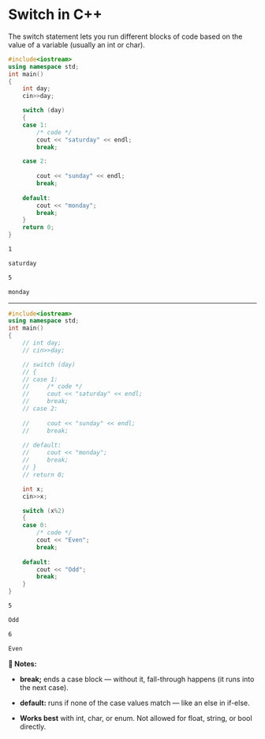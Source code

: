 # Switch in C++

The switch statement lets you run different blocks of code based on the value of a variable (usually an int or char).

```c++
#include<iostream>
using namespace std;
int main()
{
    int day;
    cin>>day;

    switch (day)
    {
    case 1:
        /* code */
        cout << "saturday" << endl;
        break;

    case 2:
        
        cout << "sunday" << endl;
        break;
    
    default:
        cout << "monday";
        break;
    }
    return 0;
}
```
```bash
1
```
```bash
saturday
```
```bash
5
```
```bash
monday
```

------------------------------------------------------------------------------------------------------------------------------

```c++
#include<iostream>
using namespace std;
int main()
{
    // int day;
    // cin>>day;

    // switch (day)
    // {
    // case 1:
    //     /* code */
    //     cout << "saturday" << endl;
    //     break;
    // case 2:
        
    //     cout << "sunday" << endl;
    //     break;
    
    // default:
    //     cout << "monday";
    //     break;
    // }
    // return 0;

    int x;
    cin>>x;

    switch (x%2)
    {
    case 0:
        /* code */
        cout << "Even";
        break;
    
    default:
        cout << "Odd";
        break;
    }
}
```
```bash
5
```
```bash
Odd
```
```bash
6
```
```bash
Even
```

**🧠 Notes:**
- **break;** ends a case block — without it, fall-through happens (it runs into the next case).

- **default:** runs if none of the case values match — like an else in if-else.

- **Works best** with int, char, or enum. Not allowed for float, string, or bool directly.

